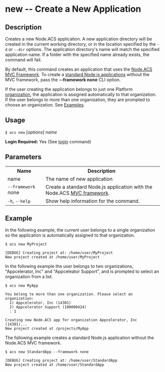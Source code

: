 
# new -- Create a New Application

## Description

Creates a new Node.ACS application. A new application directory will be created
in the current working directory, or in the location specified by the `-d` or `--dir` options. The 
application directory's name will match the specified application name. If a folder with the 
specified name already exists, the command will fail. 

By default, this command creates an application that uses the [Node.ACS MVC Framework](#!/guide/node_mvc). 
To create a [standard Node.js applications](#!/guide/node_standard) without the MVC framework, 
pass the **--framework none** CLI option. 

If the user creating the application belongs to just one Platform [organization](#!/guide/node_orgs), 
the application is assigned automatically to that organization. If the user belongs to more than one organization, 
they are prompted to choose an organization. See [Examples](#!/guide/node_cli_new-section-example).

## Usage

`$ acs new` [_options_] _name_

**Login Required:** Yes  (See [login](#!/guide/node_cli_login) command)

## Parameters

<table class="doc-table">
    <tbody>
        <tr>
            <th>Name</th>
            <th>Description</th>
        </tr>
        <tr>
            <td>name</td>
            <td>The name of new application</td>
        </tr>
        <tr>
            <td><code>--framework</code> none</td>
            <td>Create a standard Node.js application with the Node.ACS 
            <a href="/cloud/latest/#!/guide/node_mvc">MVC framework</a>.</td>
        </tr>
        <tr>
            <td><code>-h</code>, <code>--help</code></td>
            <td>Show help information for the command.</td>
        </tr>
    </tbody>
</table>

## Example

In the following example, the current user belongs to a single organization so the application is automatically assigned to that organization. 

    $ acs new MyProject
    
    [DEBUG] Creating project at: /home/user/MyProject
    New project created at /home/user/MyProject

In the following example the user belongs to two organizations, "Appcelerator, Inc" and "Appceleator Support", 
and is prompted to select an organization from a list.
    
    $ acs new MyApp

    You belong to more than one organization. Please select an organization:
      1) Appcelerator, Inc (14301)
      2) Appcelerator Support (100000424)
      : 1

    Creating new Node.ACS app for organization Appcelerator, Inc (14301)...
    New project created at /projects/MyApp

The following example creates a standard Node.js application without the Node.ACS MVC framework. 

    $ acs new StandardApp --framework none
    
    [DEBUG] Creating project at: /home/user/StandardApp
    New project created at /home/user/StandardApp